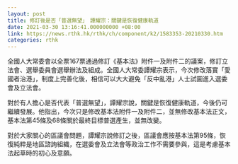 ```yaml
---
layout: post
title: 修訂後是否「普選無望」　譚耀宗：關鍵是恢復健康軌道
date: 2021-03-30 13:16:41.000000000 +08:00
link: https://news.rthk.hk/rthk/ch/component/k2/1583353-20210330.htm
categories: rthk
---
```


全國人大常委會以全票167票通過修訂《基本法》附件一及附件二的議案，修訂立法會、選舉委員會選舉辦法及組成。全國人大常委譚耀宗表示，今次修改落實「愛國者治港」，制度上完善化後，相信可以大大避免「反中亂港」人士試圖進入選委會及立法會。

對於有人擔心是否代表「普選無望」，譚耀宗說，關鍵是恢復健康軌道，今後仍可繼續發展。他指出，今次只是修改基本法附件一及附件二，並無修改基本法正文，基本法第45條及68條關於最終目標普選產生，並無改變。

對於大家關心的區議會問題，譚耀宗說修訂之後，區議會應按基本法第95條，恢復純粹是地區諮詢組織，在選委會及立法會等政治工作不需要參與，這是考慮基本法起草時的初心及意願。
